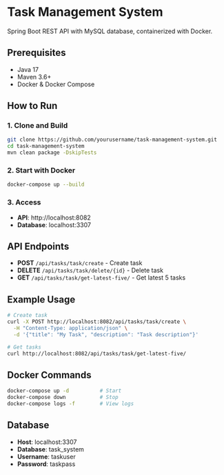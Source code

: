 # Task Management System

Spring Boot REST API with MySQL database, containerized with Docker.

## Prerequisites

- Java 17
- Maven 3.6+
- Docker & Docker Compose

## How to Run

### 1. Clone and Build
```bash
git clone https://github.com/yourusername/task-management-system.git
cd task-management-system
mvn clean package -DskipTests
```

### 2. Start with Docker
```bash
docker-compose up --build
```

### 3. Access
- **API**: http://localhost:8082
- **Database**: localhost:3307

## API Endpoints

- **POST** `/api/tasks/task/create` - Create task
- **DELETE** `/api/tasks/task/delete/{id}` - Delete task  
- **GET** `/api/tasks/task/get-latest-five/` - Get latest 5 tasks

## Example Usage

```bash
# Create task
curl -X POST http://localhost:8082/api/tasks/task/create \
  -H "Content-Type: application/json" \
  -d '{"title": "My Task", "description": "Task description"}'

# Get tasks
curl http://localhost:8082/api/tasks/task/get-latest-five/
```

## Docker Commands

```bash
docker-compose up -d          # Start
docker-compose down           # Stop
docker-compose logs -f        # View logs
```

## Database

- **Host**: localhost:3307
- **Database**: task_system
- **Username**: taskuser
- **Password**: taskpass
